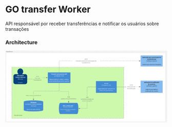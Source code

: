 # GO transfer Worker

API responsável por receber transferências e notificar os usuários sobre transações

### Architecture

<img src="./public/images/architecture.png" width="1000">